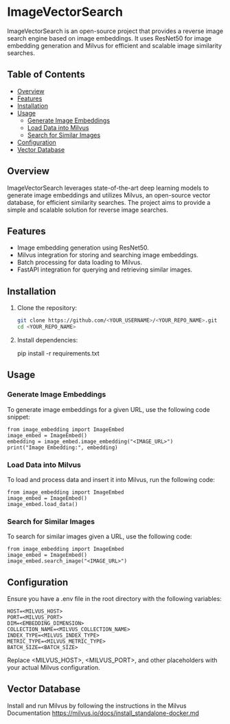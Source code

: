 # ImageVectorSearch

ImageVectorSearch is an open-source project that provides a reverse image search engine based on image embeddings. It uses ResNet50 for image embedding generation and Milvus for efficient and scalable image similarity searches.

## Table of Contents

- [Overview](#overview)
- [Features](#features)
- [Installation](#installation)
- [Usage](#usage)
  - [Generate Image Embeddings](#generate-image-embeddings)
  - [Load Data into Milvus](#load-data-into-milvus)
  - [Search for Similar Images](#search-for-similar-images)
- [Configuration](#configuration)
- [Vector Database](#vector-database)


## Overview

ImageVectorSearch leverages state-of-the-art deep learning models to generate image embeddings and utilizes Milvus, an open-source vector database, for efficient similarity searches. The project aims to provide a simple and scalable solution for reverse image searches.

## Features

- Image embedding generation using ResNet50.
- Milvus integration for storing and searching image embeddings.
- Batch processing for data loading to Milvus.
- FastAPI integration for querying and retrieving similar images.

## Installation

1. Clone the repository:

   ```bash
   git clone https://github.com/<YOUR_USERNAME>/<YOUR_REPO_NAME>.git
   cd <YOUR_REPO_NAME>

2. Install dependencies:
    
   pip install -r requirements.txt

## Usage
### Generate Image Embeddings
To generate image embeddings for a given URL, use the following code snippet:

    from image_embedding import ImageEmbed
    image_embed = ImageEmbed()
    embedding = image_embed.image_embedding("<IMAGE_URL>")
    print("Image Embedding:", embedding)
   
### Load Data into Milvus

To load and process data and insert it into Milvus, run the following code:

    from image_embedding import ImageEmbed
    image_embed = ImageEmbed()
    image_embed.load_data()

### Search for Similar Images 
 To search for similar images given a URL, use the following code:

    from image_embedding import ImageEmbed
    image_embed = ImageEmbed()
    image_embed.search_image("<IMAGE_URL>")
   
## Configuration
Ensure you have a .env file in the root directory with the following variables:

    HOST=<MILVUS_HOST>
    PORT=<MILVUS_PORT>
    DIM=<EMBEDDING_DIMENSION>
    COLLECTION_NAME=<MILVUS_COLLECTION_NAME>
    INDEX_TYPE=<MILVUS_INDEX_TYPE>
    METRIC_TYPE=<MILVUS_METRIC_TYPE>
    BATCH_SIZE=<BATCH_SIZE>

Replace <MILVUS_HOST>, <MILVUS_PORT>, and other placeholders with your actual Milvus configuration.

## Vector Database
Install and run Milvus by following the instructions in the 
Milvus Documentation https://milvus.io/docs/install_standalone-docker.md
